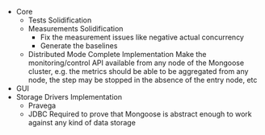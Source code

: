 * Core
    * Tests Solidification
    * Measurements Solidification
        * Fix the measurement issues like negative actual concurrency
        * Generate the baselines
    * Distributed Mode Complete Implementation
        Make the monitoring/control API available from any node of the Mongoose cluster, e.g. the metrics should be able
        to be aggregated from any node, the step may be stopped in the absence of the entry node, etc
* GUI
* Storage Drivers Implementation
    * Pravega
    * JDBC
        Required to prove that Mongoose is abstract enough to work against any kind of data storage
